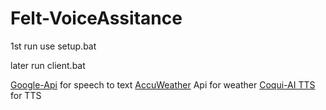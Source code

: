 # Felt-VoiceAssitance

1st run use setup.bat

later run client.bat


[Google-Api](https://cloud.google.com/speech-to-text) for speech to text
[AccuWeather](https://www.accuweather.com/) Api for weather
[Coqui-AI TTS](https://github.com/coqui-ai/TTS) for TTS
